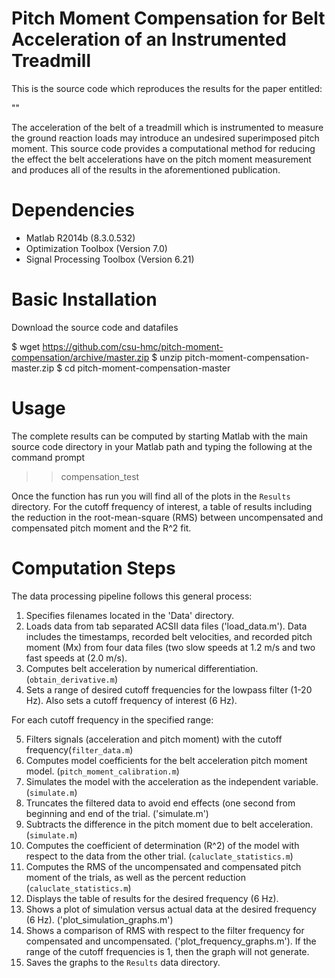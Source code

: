 Pitch Moment Compensation for Belt Acceleration of an Instrumented Treadmill
============================================================================

This is the source code which reproduces the results for the paper entitled:

"<insert final paper title here>"

The acceleration of the belt of a treadmill which is instrumented to measure
the ground reaction loads may introduce an undesired superimposed pitch moment.
This source code provides a computational method for reducing the effect the
belt accelerations have on the pitch moment measurement and produces all of the
results in the aforementioned publication.

Dependencies
============

- Matlab R2014b (8.3.0.532)
- Optimization Toolbox (Version 7.0)
- Signal Processing Toolbox (Version 6.21)

Basic Installation
==================

Download the source code and datafiles

   $ wget https://github.com/csu-hmc/pitch-moment-compensation/archive/master.zip
   $ unzip pitch-moment-compensation-master.zip
   $ cd pitch-moment-compensation-master

Usage
=====

The complete results can be computed by starting Matlab with the main source
code directory in your Matlab path and typing the following at the command
prompt

   >> compensation_test

Once the function has run you will find all of the plots in the
`Results` directory.  For the cutoff frequency of interest, a table of results 
including the reduction in the root-mean-square (RMS) between uncompensated
and compensated pitch moment and the R^2 fit.  

Computation Steps
=================

The data processing pipeline follows this general process:

1. Specifies filenames located in the 'Data' directory. 
2. Loads data from tab separated ACSII data files ('load_data.m'). Data includes
	the timestamps, recorded belt velocities, and recorded pitch moment (Mx) from 
	four data files (two slow speeds at 1.2 m/s and two fast speeds at (2.0 m/s). 
3. Computes belt acceleration by numerical differentiation.(`obtain_derivative.m`)
4. Sets a range of desired cutoff frequencies for the lowpass filter (1-20 Hz).  Also sets
	a cutoff frequency of interest (6 Hz).  

For each cutoff frequency in the specified range:

5. Filters signals (acceleration and pitch moment) with the cutoff frequency(`filter_data.m`)
6. Computes model coefficients for the belt acceleration pitch moment model.
   (`pitch_moment_calibration.m`)
7. Simulates the model with the acceleration as the independent variable.
   (`simulate.m`)
8. Truncates the filtered data to avoid end effects (one second from beginning 
	and end of the trial. ('simulate.m')
9. Subtracts the difference in the pitch moment due to belt acceleration.
    (`simulate.m`)
10. Computes the coefficient of determination (R^2) of the model with respect to
    the data from the other trial. (`caluclate_statistics.m`)
11. Computes the RMS of the uncompensated and compensated pitch moment of the trials, as well 
	as the percent reduction (`caluclate_statistics.m`)
11. Displays the table of results for the desired frequency (6 Hz).
12. Shows a plot of simulation versus actual data at the desired frequency (6 Hz). 
	('plot_simulation_graphs.m')
13. Shows a comparison of RMS with respect to the filter frequency for compensated
    and uncompensated. ('plot_frequency_graphs.m'). If the range of the cutoff frequencies is 1, then the 
	graph will not generate.
14. Saves the graphs to the `Results` data directory.

